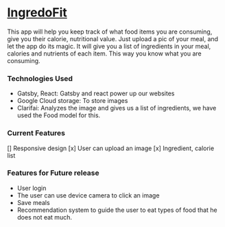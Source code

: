 # [IngredoFit](https://ingredofit.netlify.com)
This app will help you keep track of what food items you are consuming, give you their calorie, nutritional value. Just upload a pic of your meal, and let the app do its magic. It will give you a list of ingredients in your meal, calories and nutrients of each item. This way you know what you are consuming.

### Technologies Used
- Gatsby, React:  Gatsby and react power up our websites
- Google Cloud storage: To store images
- Clarifai: Analyzes the image and gives us a list of ingredients, we have used the Food model for this.


### Current Features
[] Responsive design
[x] User can upload an image
[x] Ingredient, calorie list

### Features for Future release
- User login
- The user can use device camera to click an image
- Save meals
- Recommendation system to guide the user to eat types of food that he does not eat much.